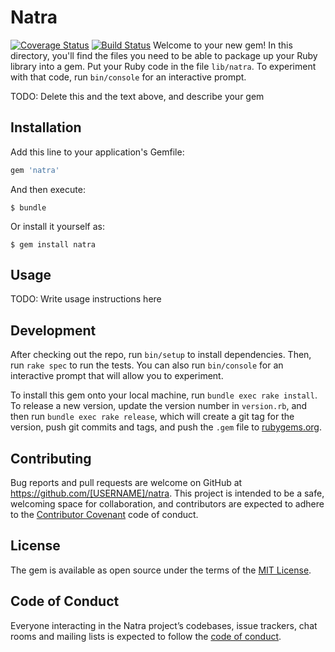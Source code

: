 # Natra
[![Coverage Status](https://coveralls.io/repos/github/thirunjuguna/natra/badge.svg?branch=master)](https://coveralls.io/github/thirunjuguna/natra?branch=master)
[![Build Status](https://travis-ci.com/thirunjuguna/natra.svg?branch=master)](https://travis-ci.com/thirunjuguna/natra)
Welcome to your new gem! In this directory, you'll find the files you need to be able to package up your Ruby library into a gem. Put your Ruby code in the file `lib/natra`. To experiment with that code, run `bin/console` for an interactive prompt.

TODO: Delete this and the text above, and describe your gem

## Installation

Add this line to your application's Gemfile:

```ruby
gem 'natra'
```

And then execute:

    $ bundle

Or install it yourself as:

    $ gem install natra

## Usage

TODO: Write usage instructions here

## Development

After checking out the repo, run `bin/setup` to install dependencies. Then, run `rake spec` to run the tests. You can also run `bin/console` for an interactive prompt that will allow you to experiment.

To install this gem onto your local machine, run `bundle exec rake install`. To release a new version, update the version number in `version.rb`, and then run `bundle exec rake release`, which will create a git tag for the version, push git commits and tags, and push the `.gem` file to [rubygems.org](https://rubygems.org).

## Contributing

Bug reports and pull requests are welcome on GitHub at https://github.com/[USERNAME]/natra. This project is intended to be a safe, welcoming space for collaboration, and contributors are expected to adhere to the [Contributor Covenant](http://contributor-covenant.org) code of conduct.

## License

The gem is available as open source under the terms of the [MIT License](https://opensource.org/licenses/MIT).

## Code of Conduct

Everyone interacting in the Natra project’s codebases, issue trackers, chat rooms and mailing lists is expected to follow the [code of conduct](https://github.com/[USERNAME]/natra/blob/master/CODE_OF_CONDUCT.md).
